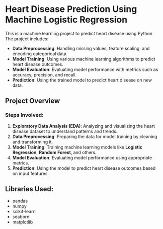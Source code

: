 # Heart Disease Prediction Using Machine Logistic Regression

This is a machine learning project to predict heart disease using Python. The project includes:
- **Data Preprocessing**: Handling missing values, feature scaling, and encoding categorical data.
- **Model Training**: Using various machine learning algorithms to predict heart disease outcomes.
- **Model Evaluation**: Evaluating model performance with metrics such as accuracy, precision, and recall.
- **Prediction**: Using the trained model to predict heart disease on new data.

## Project Overview

### Steps Involved:
1. **Exploratory Data Analysis (EDA)**: Analyzing and visualizing the heart disease dataset to understand patterns and trends.
2. **Data Preprocessing**: Preparing the data for model training by cleaning and transforming it.
3. **Model Training**: Training machine learning models like **Logistic Regression**, **Random Forest**, and others.
4. **Model Evaluation**: Evaluating model performance using appropriate metrics.
5. **Prediction**: Using the model to predict heart disease outcomes based on input features.

## Libraries Used:
- pandas
- numpy
- scikit-learn
- seaborn
- matplotlib
